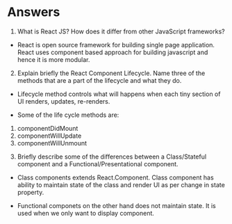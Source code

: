 # Answers

1. What is React JS? How does it differ from other JavaScript frameworks?

- React is open source framework for building single page application. React uses component based approach for building javascript and hence it is more modular.

2. Explain briefly the React Component Lifecycle. Name three of the methods that are a part of the lifecycle and what they do.

- Lifecycle method controls what will happens when each tiny section of UI renders, updates, re-renders.

- Some of the life cycle methods are:
1) componentDidMount
2) componentWillUpdate
3) componentWillUnmount  

3. Briefly describe some of the differences between a Class/Stateful component and a Functional/Presentational component.

- Class components extends React.Component. Class component has ability to maintain state of the class and render UI as per change in state property.

- Functional componets on the other hand does not maintain state. It is used when we only want to display component.